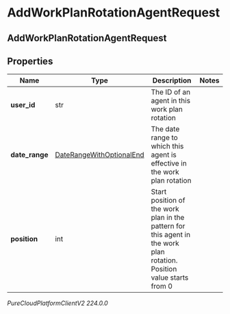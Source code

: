 # AddWorkPlanRotationAgentRequest

## AddWorkPlanRotationAgentRequest

## Properties

|Name | Type | Description | Notes|
|------------ | ------------- | ------------- | -------------|
| **user_id** | str | The ID of an agent in this work plan rotation | |
| **date_range** | [DateRangeWithOptionalEnd](DateRangeWithOptionalEnd) | The date range to which this agent is effective in the work plan rotation | |
| **position** | int | Start position of the work plan in the pattern for this agent in the work plan rotation. Position value starts from 0 | |



_PureCloudPlatformClientV2 224.0.0_
